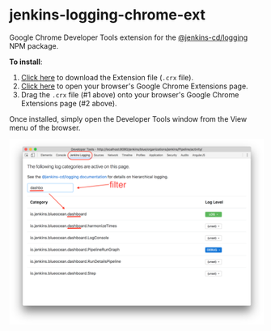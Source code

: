 # jenkins-logging-chrome-ext

Google Chrome Developer Tools extension for the [@jenkins-cd/logging](https://www.npmjs.com/package/@jenkins-cd/logging) NPM package.

__To install__:

1. [Click here](https://github.com/tfennelly/jenkins-logging-chrome-ext/raw/master/chrome-extension.crx) to download the Extension file (`.crx` file).
1. [Click here](chrome://extensions/) to open your browser's Google Chrome Extensions page.
1. Drag the `.crx` file (#1 above) onto your browser's Google Chrome Extensions page (#2 above).

Once installed, simply open the Developer Tools window from the View menu of the browser.

![screenshot](./screenshot.png)